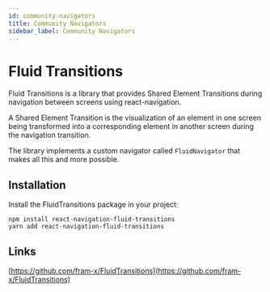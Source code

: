 ```yaml
---
id: community-navigators
title: Community Navigators
sidebar_label: Community Navigators
---
```


# Fluid Transitions

Fluid Transitions is a library that provides Shared Element Transitions during navigation between screens using react-navigation. 

A Shared Element Transition is the visualization of an element in one screen being transformed into a corresponding element in another screen during the navigation transition.

The library implements a custom navigator called `FluidNavigator` that makes all this and more possible. 

## Installation

Install the FluidTransitions package in your project:

```
npm install react-navigation-fluid-transitions
yarn add react-navigation-fluid-transitions
```

## Links

[https://github.com/fram-x/FluidTransitions](https://github.com/fram-x/FluidTransitions)
